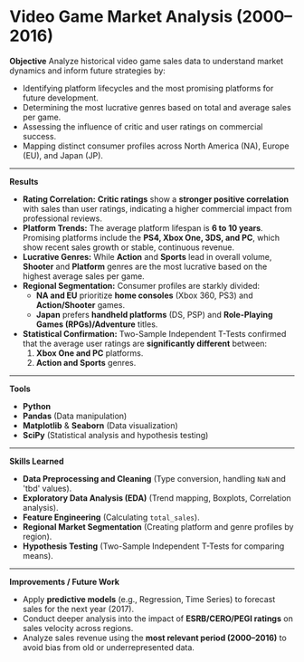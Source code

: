 # Video Game Market Analysis (2000–2016)

**Objective**
Analyze historical video game sales data to understand market dynamics and inform future strategies by:
* Identifying platform lifecycles and the most promising platforms for future development.
* Determining the most lucrative genres based on total and average sales per game.
* Assessing the influence of critic and user ratings on commercial success.
* Mapping distinct consumer profiles across North America (NA), Europe (EU), and Japan (JP).

---

**Results**
* **Rating Correlation:** **Critic ratings** show a **stronger positive correlation** with sales than user ratings, indicating a higher commercial impact from professional reviews.
* **Platform Trends:** The average platform lifespan is **6 to 10 years**. Promising platforms include the **PS4, Xbox One, 3DS, and PC**, which show recent sales growth or stable, continuous revenue.
* **Lucrative Genres:** While **Action** and **Sports** lead in overall volume, **Shooter** and **Platform** genres are the most lucrative based on the highest average sales per game.
* **Regional Segmentation:** Consumer profiles are starkly divided:
    * **NA and EU** prioritize **home consoles** (Xbox 360, PS3) and **Action/Shooter** games.
    * **Japan** prefers **handheld platforms** (DS, PSP) and **Role-Playing Games (RPGs)/Adventure** titles.
* **Statistical Confirmation:** Two-Sample Independent T-Tests confirmed that the average user ratings are **significantly different** between:
    1.  **Xbox One and PC** platforms.
    2.  **Action and Sports** genres.

---

**Tools**
* **Python**
* **Pandas** (Data manipulation)
* **Matplotlib** & **Seaborn** (Data visualization)
* **SciPy** (Statistical analysis and hypothesis testing)

---

**Skills Learned**
* **Data Preprocessing and Cleaning** (Type conversion, handling `NaN` and 'tbd' values).
* **Exploratory Data Analysis (EDA)** (Trend mapping, Boxplots, Correlation analysis).
* **Feature Engineering** (Calculating `total_sales`).
* **Regional Market Segmentation** (Creating platform and genre profiles by region).
* **Hypothesis Testing** (Two-Sample Independent T-Tests for comparing means).

---

**Improvements / Future Work**
* Apply **predictive models** (e.g., Regression, Time Series) to forecast sales for the next year (2017).
* Conduct deeper analysis into the impact of **ESRB/CERO/PEGI ratings** on sales velocity across regions.
* Analyze sales revenue using the **most relevant period (2000–2016)** to avoid bias from old or underrepresented data.
